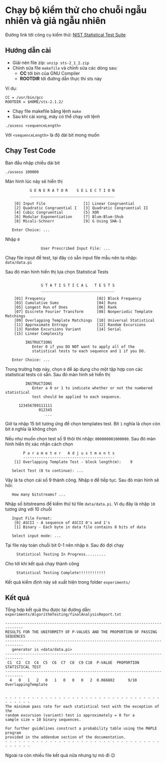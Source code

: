 # Chạy bộ kiểm thử cho chuỗi ngẫu nhiên và giả ngẫu nhiên

Đường link tới công cụ kiểm thử: [NIST Statistical Test Suite](https://csrc.nist.gov/projects/random-bit-generation/documentation-and-software)

## Hướng dẫn cài

- Giải nén file zip: `unzip sts-2_1_2.zip`
- Chỉnh sửa file `makefile` và chỉnh sửa các dòng sau:
    + **CC** tới bin của GNU Compiler
    + **ROOTDIR** tới đường dẫn thực thi sts này

Ví dụ:
```
CC = /usr/bin/gcc
ROOTDIR = $HOME/sts-2.1.2/
```
- Chạy file makefile bằng lệnh `make`
- Sau khi cài xong, máy có thể chạy với lệnh
```
./assess <sequenceLength>
```
Với `<sequenceLength>` là độ dài bit mong muốn

## Chạy Test Code

Ban đầu nhập chiều dài bit
```
./assess 100000
```
Màn hình lúc này sẽ hiển thị
```
           G E N E R A T O R    S E L E C T I O N 
           ______________________________________

    [0] Input File                 [1] Linear Congruential
    [2] Quadratic Congruential I   [3] Quadratic Congruential II
    [4] Cubic Congruential         [5] XOR
    [6] Modular Exponentiation     [7] Blum-Blum-Shub
    [8] Micali-Schnorr             [9] G Using SHA-1

   Enter Choice: ...
```
Nhập `0`
```
                User Prescribed Input File: ...
```
Chạy file input để test, tại đây có sẵn input file mẫu nên ta nhập: `data/data.pi`

Sau đó màn hình hiển thị lựa chọn Statistical Tests
```

                S T A T I S T I C A L   T E S T S
                _________________________________

    [01] Frequency                       [02] Block Frequency
    [03] Cumulative Sums                 [04] Runs
    [05] Longest Run of Ones             [06] Rank
    [07] Discrete Fourier Transform      [08] Nonperiodic Template Matchings
    [09] Overlapping Template Matchings  [10] Universal Statistical
    [11] Approximate Entropy             [12] Random Excursions
    [13] Random Excursions Variant       [14] Serial
    [15] Linear Complexity

         INSTRUCTIONS
            Enter 0 if you DO NOT want to apply all of the
            statistical tests to each sequence and 1 if you DO.

   Enter Choice: ...
```
Trong trường hợp này, chọn `0` để áp dụng cho một tập hợp con các statistical tests có sẵn. Sau đó màn hình sẽ hiển thị
```
         INSTRUCTIONS
            Enter a 0 or 1 to indicate whether or not the numbered statistical
            test should be applied to each sequence.

      123456789111111
               012345
                  ...
```
Giờ ta nhập 15 bit tương ứng để chọn templates test. Bit `1` nghĩa là chọn còn bit `0` nghĩa là không chọn

Nếu như muốn chọn test số 9 thôi thì nhập: `000000001000000`. Sau đó màn hình hiển thị xác nhận cách chọn
```
        P a r a m e t e r   A d j u s t m e n t s
        -----------------------------------------
    [1] Overlapping Template Test - block length(m):    9

   Select Test (0 to continue): ...
```
Vậy là ta chọn cái số 9 thành công. Nhập `0` để tiếp tục. Sau đó màn hình sẽ hỏi:
```
   How many bitstreams? ...
```
Nhập số bitstreams để kiểm thử từ file `data/data.pi`. Ví dụ đây là nhập `10` tương ứng với 10 chuỗi
```
   Input File Format:
    [0] ASCII - A sequence of ASCII 0's and 1's
    [1] Binary - Each byte in data file contains 8 bits of data

   Select input mode: ...
```
Tại file này toàn chuỗi bit 0-1 nên nhập `0`. Sau đó đợi chạy
```
     Statistical Testing In Progress.........
```
Cho tới khi kết quả chạy thành công
```
     Statistical Testing Complete!!!!!!!!!!!!
```
Kết quả kiểm định này sẽ xuất hiện trong folder `experiments/`

## Kết quả

Tổng hợp kết quả thu được tại đường dẫn: `experiments/AlgorithmTesting/finalAnalysisReport.txt`

```
------------------------------------------------------------------------------
RESULTS FOR THE UNIFORMITY OF P-VALUES AND THE PROPORTION OF PASSING SEQUENCES
------------------------------------------------------------------------------
   generator is <data/data.pi>
------------------------------------------------------------------------------
 C1  C2  C3  C4  C5  C6  C7  C8  C9 C10  P-VALUE  PROPORTION  STATISTICAL TEST
------------------------------------------------------------------------------
  4   0   1   2   0   1   0   0   0   2  0.066882      9/10      OverlappingTemplate


- - - - - - - - - - - - - - - - - - - - - - - - - - - - - - - - - - - - - - - - -
The minimum pass rate for each statistical test with the exception of the
random excursion (variant) test is approximately = 8 for a
sample size = 10 binary sequences.

For further guidelines construct a probability table using the MAPLE program
provided in the addendum section of the documentation.
- - - - - - - - - - - - - - - - - - - - - - - - - - - - - - - - - - - - - - - - -

```
Ngoài ra còn nhiều file kết quả nữa nhưng tự mò đi :neutral_face:
